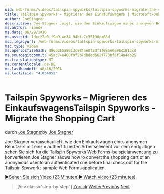 ```yaml
---
uid: web-forms/videos/tailspin-spyworks/tailspin-spyworks-migrate-the-shopping-cart
title: Tailspin Spyworks – Migrieren des Einkaufswagens | Microsoft-Dokumentation
author: JoeStagner
description: Joe Stagner zeigt, wie den Einkaufswagen eines anonymen Benutzers in einem authentifizierten vor dem endgültigen sehen Sie sich für das Tailspin Spyworks-Beispiel-Web-f konvertiert...
ms.author: riande
ms.date: 06/29/2010
ms.assetid: 1dcc27a0-f9a9-4e34-94bf-7c35190ea08d
msc.legacyurl: /web-forms/videos/tailspin-spyworks/tailspin-spyworks-migrate-the-shopping-cart
msc.type: video
ms.openlocfilehash: d96b3bba8013c984ae0f2df12085e0e9bd1813cd
ms.sourcegitcommit: 45ac74e400f9f2b7dbded66297730f6f14a4eb25
ms.translationtype: MT
ms.contentlocale: de-DE
ms.lasthandoff: 08/16/2018
ms.locfileid: "41834852"
---
```

<a name="tailspin-spyworks---migrate-the-shopping-cart"></a><span data-ttu-id="3f7e1-103">Tailspin Spyworks – Migrieren des Einkaufswagens</span><span class="sxs-lookup"><span data-stu-id="3f7e1-103">Tailspin Spyworks - Migrate the Shopping Cart</span></span>
====================
<span data-ttu-id="3f7e1-104">durch [Joe Stagner](https://github.com/JoeStagner)</span><span class="sxs-lookup"><span data-stu-id="3f7e1-104">by [Joe Stagner](https://github.com/JoeStagner)</span></span>

<span data-ttu-id="3f7e1-105">Joe Stagner veranschaulicht, wie den Einkaufswagen eines anonymen Benutzers mit einem authentifizierten Arbeitselement vor dem endgültigen sehen Sie sich für die Tailspin Spyworks Web Forms-beispielanwendung zu konvertieren.</span><span class="sxs-lookup"><span data-stu-id="3f7e1-105">Joe Stagner shows how to convert the shopping cart of an anonymous user to an authenticated one before final check out for the Tailspin Spyworks sample Web Forms application.</span></span>

[<span data-ttu-id="3f7e1-106">&#9654;Sehen Sie sich Video (23 Minuten)</span><span class="sxs-lookup"><span data-stu-id="3f7e1-106">&#9654; Watch video (23 minutes)</span></span>](https://channel9.msdn.com/Blogs/ASP-NET-Site-Videos/tailspin-spyworks-migrate-the-shopping-cart)

> [!div class="step-by-step"]
> <span data-ttu-id="3f7e1-107">[Zurück](tailspin-spyworks-update-the-shopping-cart.md)
> [Weiter](tailspin-spyworks-final-check-out.md)</span><span class="sxs-lookup"><span data-stu-id="3f7e1-107">[Previous](tailspin-spyworks-update-the-shopping-cart.md)
[Next](tailspin-spyworks-final-check-out.md)</span></span>

